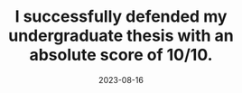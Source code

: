 ---
title: >-
    I successfully defended my undergraduate thesis with an absolute score of 10/10.
date: 2023-08-16
---